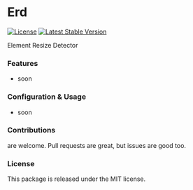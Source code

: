 # Erd

[![License](https://poser.pugx.org/laravel-enso/erd/license)](https://packagist.org/packages/laravel-enso/erd)
[![Latest Stable Version](https://poser.pugx.org/laravel-enso/erd/version)](https://packagist.org/packages/laravel-enso/erd)

Element Resize Detector

### Features

- soon

### Configuration & Usage

- soon

### Contributions

are welcome. Pull requests are great, but issues are good too.

### License

This package is released under the MIT license.
